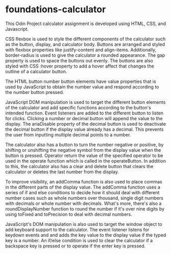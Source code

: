 # foundations-calculator

This Odin Project calculator assignment is developed using HTML, CSS, and Javascript. 

CSS flexbox is used to style the different components of the calculator such as the button, display, and calculator body. Buttons are arranged and styled with flexbox properties like justify-content and align-items. Additionally, border-radius is used to give the calculator a rounded appearance. The gap property is used to space the buttons out evenly. The buttons are also styled with CSS :hover property to add a hover affect that changes the outline of a calculator button. 

The HTML button number button elements have value properties that is used by JavaScript to obtain the number value and respond according to the number button pressed. 

JavaScript DOM manipulation is used to target the different button elements of the calculator and add specific functions according to the button's intended function. Event listeners are added to the different button to listen for clicks. Clicking a number or decimal button will append the value to the display. The ariaDisable property of the decimal button is used to deactivate the decimal button if the display value already has a decimal. This prevents the user from inputting multiple decimal points to a number. 

The calculator also has a button to turn the number negative or positive, by shifting or unshifting the negative symbol from the display value when the button is pressed. Operator return the value of the specified operator to be used in the operate function which is called in the operateButton. In addition to this, the calculator also has a clear and delete button that clears the calculator or deletes the last number from the display.

To improve visibility, an addComma function is also used to place commas in the different parts of the display value. The addComma function uses a series of if and else conditions to decide how it should deal with different number cases such as whole numbers over thousand, single digit numbers with decimals or whole number with decimals. What's more, there's also a roundDisplayNumber function to round the number if it's over nine digits by using toFixed and toPrecision to deal with decimal numbers. 

JavaScript's DOM manipulation is also used to target the window object to add keyboard support to the calculator. The event listener listens for keydown events and and adds the key value to the display value if the typed key is a number. An if/else condition is used to clear the calculator if a backspace key is pressed or to operate if the enter key is pressed.